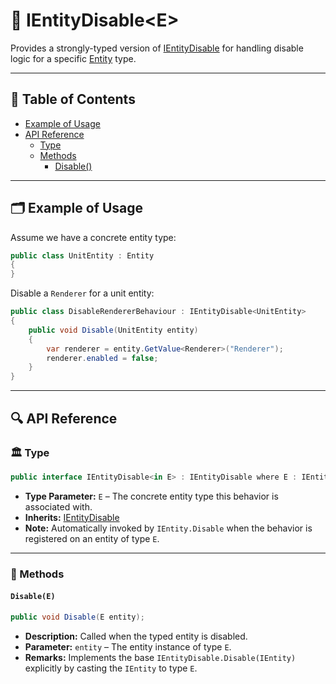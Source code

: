 #  🧩 IEntityDisable&lt;E&gt;

Provides a strongly-typed version of [IEntityDisable](IEntityDisable.md) for handling disable logic for a specific
[Entity](../Entities/Manual.md) type.

---

## 📑 Table of Contents

- [Example of Usage](#-example-of-usage)
- [API Reference](#-api-reference)
  - [Type](#-type)
  - [Methods](#-methods)
    - [Disable()](#disablee)

---

## 🗂 Example of Usage

Assume we have a concrete entity type:

```csharp
public class UnitEntity : Entity
{
}
```

Disable a `Renderer` for a unit entity:

```csharp
public class DisableRendererBehaviour : IEntityDisable<UnitEntity>
{
    public void Disable(UnitEntity entity)
    {
        var renderer = entity.GetValue<Renderer>("Renderer");
        renderer.enabled = false;
    }
}
```

---

## 🔍 API Reference

### 🏛️ Type <div id="-type"></div>

```csharp
public interface IEntityDisable<in E> : IEntityDisable where E : IEntity
```

- **Type Parameter:** `E` – The concrete entity type this behavior is associated with.
- **Inherits:** [IEntityDisable](IEntityDisable.md)
- **Note:** Automatically invoked by `IEntity.Disable` when the behavior is registered on an entity of type `E`.

---

### 🏹 Methods

#### `Disable(E)`

```csharp
public void Disable(E entity);
```

- **Description:** Called when the typed entity is disabled.
- **Parameter:** `entity` – The entity instance of type `E`.
- **Remarks:** Implements the base `IEntityDisable.Disable(IEntity)` explicitly by casting the `IEntity` to type `E`.